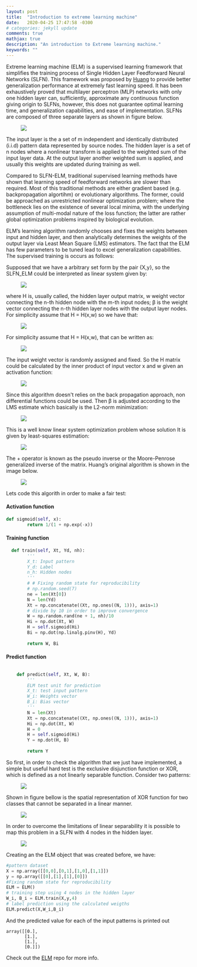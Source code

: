 ```yaml
---
layout: post
title:  "Introduction to extreme learning machine"
date:   2020-04-25 17:47:58 -0300
# categories: jekyll update
comments: true
mathjax: true
description: "An introduction to Extreme learning machine."
keywords: ""
---
```


<!-- https://jekyllrb.com/tutorials/using-jekyll-with-bundler/ -->
Extreme learning machine (ELM) is a supervised learning framework that simplifies the training process of Single Hidden Layer Feedforward Neural Networks (SLFN). This framework was proposed by [Huang](https://www.ntu.edu.sg/home/egbhuang/ "Extreme learning machine") to provide better generalization performance at extremely fast learning speed. It has been exhaustively proved that multilayer perceptron (MLP) networks with only one hidden layer can, sufficiently, approximate any continuous function giving origin to SLFNs, however, this does not guarantee optimal learning time, and generalization capabilities, and ease of implementation. SLFNs are  composed of  three separate layers as shown in figure below. 

<figure>
  <img src="{{site.url}}/assets/img/elm/elm_architecture_git.png"/>
</figure>

The input layer is the a set of  m independent and identically distributed (i.i.d) pattern data represented by source nodes. The hidden layer is a set of n nodes where a nonlinear transform is applied to the weighted sum of the input layer data. At the output layer another weighted sum is applied, and usually this weights are updated during training as well.   

Compared to SLFN-ELM, traditional supervised learning methods have shown that learning speed of feedforward networks are slower than required. Most of this traditional methods are either gradient based (e.g. backpropagation algortihm) or evolutionary algorithms. The former, could be approached as unrestricted nonlinear optimization problem; where the bottleneck lies on the existence of several local minima, with the underlying assumption of multi-modal nature of the loss function; the latter are rather global optimization problems inspired by biological evolution.

ELM’s learning algorithm randomly chooses and fixes the weights between input and hidden layer, and then analytically determines the weights of the output layer via Least Mean Square (LMS) estimators. The fact that the ELM has few parameters to be tuned lead to excel generalization capabilities. The supervised training is occurs as follows:

Supposed that we have a arbitrary set form by the pair {X,y}, so the SLFN_ELM could be interpreted as linear system given by: 
<figure>
  <img src="{{site.url}}/assets/img/elm/huang_notation.png"/>
</figure>

where H is, usually called, the hidden layer output matrix, w weight vector connecting the n-th hidden node with the m-th input nodes; β is the weight vector connecting the n-th hidden layer nodes with the output layer nodes. For simplicity assume that H = H(x,w) so we have that: 
<figure>
  <img src="{{site.url}}/assets/img/elm/H_matrix_elm.png"/>
</figure>

For simplicity assume that H = H(x,w), that can be written as: 
<figure>
  <img src="{{site.url}}/assets/img/elm/linear_elm.png"/>
</figure>

The input weight vector is randomly assigned and fixed.  So the H matrix could be calculated by the inner product of input vector x and w given an activation function: 

<figure>
  <img src="{{site.url}}/assets/img/elm/activation_function.png"/>
</figure>
Since this algorithm doesn't relies on the back propagation approach, non differential functions could be used. Then β is adjusted according to the LMS estimate which basically is the L2-norm minimization: 
<figure>
  <img src="{{site.url}}/assets/img/elm/norm_l2.png"/>
</figure>
This is a well know linear system optimization problem whose solution It is given by least-squares estimation:

<figure>
  <img src="{{site.url}}/assets/img/elm/beta_solution.png"/>
</figure>

The + operator is known as the pseudo inverse or the Moore-Penrose generalized inverse of the matrix. Huang’s original algorithm is shown in the image below.

<figure>
  <img src="{{site.url}}/assets/img/elm/ELM_algo.png"/>
</figure>


Lets code this algorith in order to make a fair test:

#### Activation function
```python
def sigmoid(self, x):
        return 1/(1 + np.exp(-x))
```
#### Training function

```python
  def train(self, Xt, Yd, nh):
        '''
        X_t: Input pattern
        Y_d: Label
        n_h: Hidden nodes
        '''
        # # Fixing random state for reproducibility
        # np.random.seed(7)
        ne = len(Xt[0])
        N = len(Yd)    
        Xt = np.concatenate((Xt, np.ones((N, 1))), axis=1)
        # divide by 10 in order to improve convergence
        W = np.random.rand(ne + 1, nh)/10
        Hi = np.dot(Xt, W)
        H = self.sigmoid(Hi)        
        Bi = np.dot(np.linalg.pinv(H), Yd)
        
        return W, Bi
```
#### Predict function

```python

    def predict(self, Xt, W, B):
        '''
        ELM test unit for prediction
        X_t: test input pattern
        W_i: Weights vector
        B_i: Bias vector
        '''
        N = len(Xt)
        Xt = np.concatenate((Xt, np.ones((N, 1))), axis=1)
        Hi = np.dot(Xt, W)
        H = 0
        H = self.sigmoid(Hi) 
        Y = np.dot(H, B)
        
        return Y 
```
So first, in order to check the algorithm that we just have implemented, a simple but useful hard test is the exclusive disjunction function or XOR, which is defined as a not linearly separable function. Consider two patterns:

<figure>
  <img src="{{site.url}}/assets/img/elm/XOR_eq.png"/>
</figure>
Shown in figure bellow is the spatial representation of XOR function for two classes that  cannot be separated in a linear manner.
<figure>
  <img src="{{site.url}}/assets/img/elm/xor_plot.png"/>
</figure>
In order to overcome the limitations of linear separability it is possible to map this problem in a SLFN with 4 nodes in the hidden layer.
<figure>
  <img src="{{site.url}}/assets/img/elm/xor_elm_architecture_git.png"/>
</figure>

Creating an the ELM object that was created before, we have:
```python
#pattern dataset
X = np.array([[0,0],[0,1],[1,0],[1,1]])
y = np.array([[0],[1],[1],[0]])
#Fixing random state for reproducibility
ELM = ELM()
# training step using 4 nodes in the hidden layer
W_i, B_i = ELM.train(X,y,4)
# label prediction using the calculated weigths
ELM.predict(X,W_i,B_i)
```
And the predicted value for each of the input patterns is printed out
```
array([[0.],
       [1.],
       [1.],
       [0.]])
```
Check out the [ELM](https://github.com/makquel/extreme-learning-machine) repo for more info.